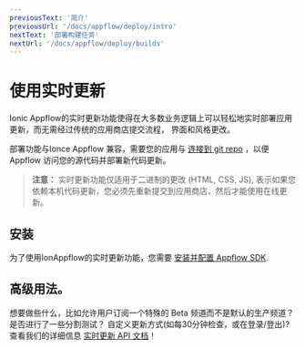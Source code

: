 ```yaml
---
previousText: '简介'
previousUrl: '/docs/appflow/deploy/intro'
nextText: '部署构建任务'
nextUrl: '/docs/appflow/deploy/builds'
---
```


# 使用实时更新

Ionic Appflow的实时更新功能使得在大多数业务逻辑上可以轻松地实时部署应用更新，而无需经过传统的应用商店提交流程， 界面和风格更改。

部署功能与Ionce Appflow 兼容，需要您的应用与 [连接到 git repo](/docs/appflow/quickstart/connect/) ，以便Appflow 访问您的源代码并部署新代码更新。

<blockquote>
  
<b>注意：</b> 实时更新功能仅适用于二进制的更改 (HTML, CSS, JS), 表示如果您依赖本机代码更新，您必须先重新提交到应用商店，然后才能使用在线更新。
</blockquote>

## 安装

为了使用IonAppflow的实时更新功能，您需要 [安装并配置 Appflow SDK](/docs/appflow/quickstart/installation).

## 高级用法。

想要做些什么，比如允许用户订阅一个特殊的 Beta 频道而不是默认的生产频道？ 是否进行了一些分割测试？ 自定义更新方式(如每30分钟检查，或在登录/登出)? 查看我们的详细信息 [实时更新 API 文档](/docs/appflow/deploy/api)！